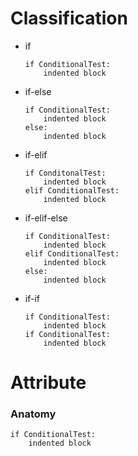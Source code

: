 # Classification
- if
	```
	if ConditionalTest:
		indented block
	```
- if-else
	```
	if ConditionalTest:
		indented block
	else:
		indented block
	```
- if-elif
	```
	if ConditonalTest:
		indented block
	elif ConditionalTest:
		indented block
	```
- if-elif-else
	```
	if ConditionalTest:
		indented block
	elif ConditionalTest:
		indented block
	else:
		indented block
	```
- if-if
	```
	if ConditionalTest:
		indented block
	if ConditionalTest:
		indented block
	```
# Attribute
### Anatomy
```
if ConditionalTest:
	indented block
```
